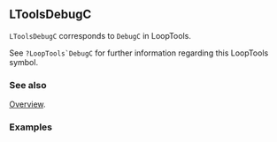 ## LToolsDebugC

`LToolsDebugC` corresponds to `DebugC` in LoopTools.

See ``?LoopTools`DebugC`` for further information regarding this LoopTools symbol.

### See also

[Overview](Extra/FeynHelpers.md).

### Examples
